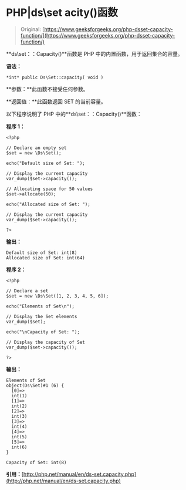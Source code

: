 # PHP|ds\set acity()函数

> Original: [https://www.geeksforgeeks.org/php-dsset-capacity-function/](https://www.geeksforgeeks.org/php-dsset-capacity-function/)

**ds\set：：Capacity()**函数是 PHP 中的内置函数，用于返回集合的容量。

**语法：**

```
*int* public Ds\Set::capacity( void )
```

**参数：**此函数不接受任何参数。

**返回值：**此函数返回 SET 的当前容量。

以下程序说明了 PHP 中的**ds\set：：Capacity()**函数：

**程序 1：**

```
<?php 

// Declare an empty set 
$set = new \Ds\Set();

echo("Default size of Set: "); 

// Display the current capacity
var_dump($set->capacity()); 

// Allocating space for 50 values
$set->allocate(50); 

echo("Allocated size of Set: "); 

// Display the current capacity
var_dump($set->capacity()); 

?> 
```

**输出：**

```
Default size of Set: int(8)
Allocated size of Set: int(64)

```

**程序 2：**

```
<?php 

// Declare a set
$set = new \Ds\Set([1, 2, 3, 4, 5, 6]); 

echo("Elements of Set\n"); 

// Display the Set elements 
var_dump($set); 

echo("\nCapacity of Set: "); 

// Display the capacity of Set 
var_dump($set->capacity()); 

?> 
```

**输出：**

```
Elements of Set
object(Ds\Set)#1 (6) {
  [0]=>
  int(1)
  [1]=>
  int(2)
  [2]=>
  int(3)
  [3]=>
  int(4)
  [4]=>
  int(5)
  [5]=>
  int(6)
}

Capacity of Set: int(8)

```

**引用：**[http://php.net/manual/en/ds-set.capacity.php](http://php.net/manual/en/ds-set.capacity.php)